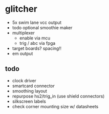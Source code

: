 # glitcher

- 5x swim lane vcc output
- todo optional smoothie maker
- multiplexer
  - enable via mcu
  - trig / abc via fpga
- target boards? spacing!!
- em output

## todo

- clock driver
- smartcard connector 
- smoothing layout
- repurpose hs2/trig_in (use shield connectors)
- silkscreen labels
- check corner mounting size w/ datasheets

